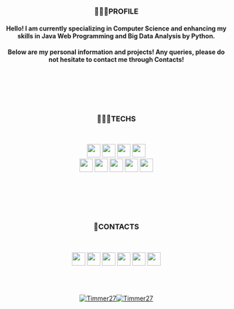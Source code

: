 <div align="center">
  <h3>💁🏻‍♂️PROFILE</h3>
<p>
<h4>Hello! I am currently specializing in Computer Science and enhancing my skills in Java Web Programming and Big Data Analysis by Python.</h4>
<h4>Below are my personal information and projects! Any queries, please do not hesitate to contact me through Contacts!</h4>
</p>

<br>

#

<br>

<h3>👨🏽‍💻TECHS</h3>
<br>
<p>
<img src="https://img.shields.io/badge/Java-007396?style=flat-square&logo=Java&logoColor=white" style="width:auto; height:30px;" /> 
<img src="https://img.shields.io/badge/Python-3776AB?style=flat-square&logo=Python&logoColor=white" style="width:auto; height:30px;" />
<img src="https://img.shields.io/badge/Spring Boot-6DB33F?style=flat-square&logo=Spring Boot&logoColor=white" style="width:auto; height:30px;"/>
<img src="https://img.shields.io/badge/MySQL-4479A1?style=flat-square&logo=MySQL&logoColor=white" style="width:auto; height:30px;"/></a><br>
<img src="https://img.shields.io/badge/JavaScript-F7DF1E?style=flat-square&logo=JavaScript&logoColor=white" style="width:auto; height:30px;"/>
<img src="https://img.shields.io/badge/CSS3-1572B6?style=flat-square&logo=CSS3&logoColor=white"  style="width:auto; height:30px;"/>
<img src="https://img.shields.io/badge/HTML5-E34F26?style=flat-square&logo=HTML5&logoColor=white" style="width:auto; height:30px;"/>
<img src="https://img.shields.io/badge/Bootstrap-7952B3?style=flat-square&logo=Bootstrap&logoColor=white" style="width:auto; height:30px;"/>
<img src="https://img.shields.io/badge/Adobe Photoshop-31A8FF?style=flat-square&logo=Adobe Photoshop&logoColor=white" style="width:auto; height:30px;"/>
</p>

<br>

#
<!-- ### 🏢EXPERIENCE 

Tjeoun IT Academy
Java Web Programming & Hadoop BigData Anaylsis by Python
2022-01-24 ~ 2022-07-27 -->

<br>

<h3>🌟CONTACTS </h3>
<br>
<p align="center">
<a href="https://open.kakao.com/o/sk0R4K9d/"><img src="https://img.shields.io/badge/KakaoTalk-F7DF1E?style=flat-square&logo=KakaoTalk&logoColor=white&link="https://open.kakao.com/o/sk0R4K9d/" style="width:auto; height:30px;"></a>
<a href="https://www.instagram.com/tim_jongho/"><img src="https://img.shields.io/badge/Instagram-E4405F?style=flat-square&logo=Instagram&logoColor=white&link="https://www.instagram.com/tim_jongho/" style="width:auto; height:30px;"></a>
<a href="https://timmer.tistory.com/"><img src="https://img.shields.io/badge/TSTORY-gray?style=flat-square&logo=Kakao&logoColor=white&link="https://timmer.tistory.com/" style="width:auto; height:30px;"></a>
<a href="mailto:whdghtpgml@gmail.com"><img src="https://img.shields.io/badge/Gmail-d14836?style=flat-square&logo=Gmail&logoColor=white&link="mailto:whdghtpgml@gmail.com" style="width:auto; height:30px;"></a>
<a href="https://www.linkedin.com/in/jongho-tim-lee-118693108/"><img src="https://img.shields.io/badge/LinkedIn-blue?style=flat-square&logo=LinkedIn&logoColor=white&link="https://www.linkedin.com/in/jongho-tim-lee-118693108/" style="width:auto; height:30px;"></a>
<a href="https://api.whatsapp.com/send?phone=821092965670&text=Hello!%20This%20is%20Tim%20(%EC%9D%B4%EC%A2%85%ED%98%B8)"><img src="https://img.shields.io/badge/WhatsApp-25D366?style=flat-square&logo=WhatsApp&logoColor=white&link="https://api.whatsapp.com/send?phone=821092965670&text=Hello!%20This%20is%20Tim%20(%EC%9D%B4%EC%A2%85%ED%98%B8)" style="width:auto; height:30px;"></a>
</p>

<br>
<br>

[![Timmer27](https://github-readme-stats.vercel.app/api?username=Timmer27&show_icons=true&theme=vue)](https://github.com/Timmer27)[![Timmer27](https://github-readme-stats.vercel.app/api/top-langs/?username=Timmer27&show_icons=true&hide_border=true&title_color=42b883&layout=compact)](https://github.com/Timmer27)


<!-- ### 🎓EDUCATION 
Bachelor of Arts in Hospitality Management
Washington State University, Washington

Bachelor of Arts in Hospitality Management
César Ritz Colleges Switzerland -->
</div>
